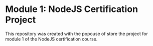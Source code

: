 # Module 1: NodeJS Certification Project 
This repository was created with the popouse of store the project for module 1 of the NodeJS certification course.
